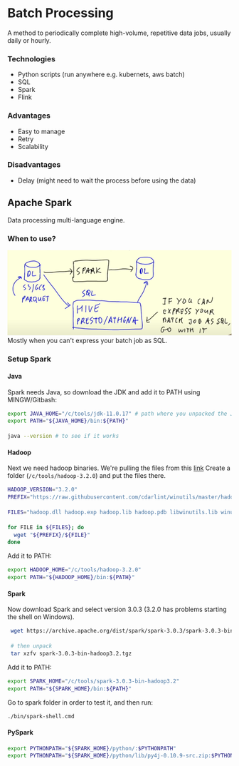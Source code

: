 
# Batch Processing

A method to periodically complete high-volume, repetitive data jobs, usually daily or hourly.

### Technologies
- Python scripts (run anywhere e.g. kubernets, aws batch)
- SQL
- Spark
- Flink

### Advantages 
- Easy to manage
- Retry
- Scalability

### Disadvantages
- Delay (might need to wait the process before using the data)


## Apache Spark

Data processing multi-language engine. 

### When to use?

![](img/when_spark.png)
Mostly when you can't express your batch job as SQL.

### Setup Spark

#### Java
Spark needs Java, so download the JDK and add it to PATH using MINGW/Gitbash:
```bash
export JAVA_HOME="/c/tools/jdk-11.0.17" # path where you unpacked the JDK 
export PATH="${JAVA_HOME}/bin:${PATH}"

java --version # to see if it works
```


#### Hadoop
Next we need hadoop binaries. We're pulling the files from this [link](https://github.com/cdarlint/winutils/tree/master/hadoop-3.2.0/bin)
Create a folder (`/c/tools/hadoop-3.2.0`) and put the files there. 
```bash
HADOOP_VERSION="3.2.0"
PREFIX="https://raw.githubusercontent.com/cdarlint/winutils/master/hadoop-${HADOOP_VERSION}/bin/"

FILES="hadoop.dll hadoop.exp hadoop.lib hadoop.pdb libwinutils.lib winutils.exe winutils.pdb"

for FILE in ${FILES}; do
  wget "${PREFIX}/${FILE}"
done
```
Add it to PATH:
```bash
export HADOOP_HOME="/c/tools/hadoop-3.2.0"
export PATH="${HADOOP_HOME}/bin:${PATH}"
```

#### Spark
Now download Spark and select version 3.0.3 (3.2.0 has problems starting the shell on Windows).
```bash
 wget https://archive.apache.org/dist/spark/spark-3.0.3/spark-3.0.3-bin-hadoop3.2.tgz
 
 # then unpack
 tar xzfv spark-3.0.3-bin-hadoop3.2.tgz
```

Add it to PATH:
```bash
export SPARK_HOME="/c/tools/spark-3.0.3-bin-hadoop3.2"
export PATH="${SPARK_HOME}/bin:${PATH}"
```

Go to spark folder in order to test it, and then run:
```bash
./bin/spark-shell.cmd
```

#### PySpark
```bash
export PYTHONPATH="${SPARK_HOME}/python/:$PYTHONPATH"
export PYTHONPATH="${SPARK_HOME}/python/lib/py4j-0.10.9-src.zip:$PYTHONPATH"
```
